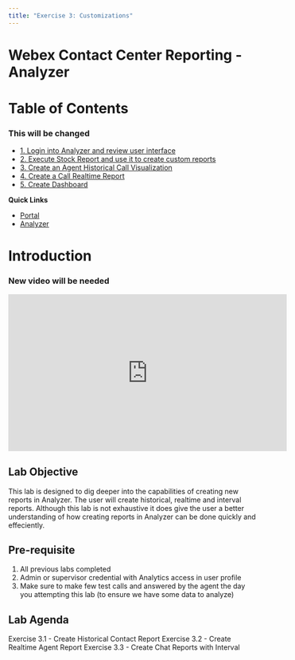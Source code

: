 ```yaml
---
title: "Exercise 3: Customizations"
---
```


# Webex Contact Center Reporting - Analyzer

# Table of Contents 
### This will be changed

- [1. Login into Analyzer and review user interface](#1-login-into-analyzer-and-review-user-interface)
- [2. Execute Stock Report and use it to create custom reports](#2-execute-stock-report-and-use-it-to-create-custom-reports)
- [3. Create an Agent Historical Call Visualization](#3-create-an-agent-historical-call-visualization)
- [4. Create a Call Realtime Report](#4-create-a-call-realtime-report)
- [5. Create Dashboard](#5-create-dashboard)

**Quick Links**

* [Portal](https://portal.wxcc-us1.cisco.com/portal)
* [Analyzer](https://analyzer.wxcc-us1.cisco.com/analyzer/home)

# Introduction
### New video will be needed
<iframe width="560" height="315" src="https://www.youtube.com/embed/453BlLMFetU" frameborder="0" allow="accelerometer; autoplay; clipboard-write; encrypted-media; gyroscope; picture-in-picture" allowfullscreen></iframe> 

## Lab Objective

This lab is designed to dig deeper into the capabilities of creating new reports in Analyzer.  The user will create historical, realtime and interval reports.  Although this lab is not exhaustive it does give the user a better understanding of how creating reports in Analyzer can be done quickly and effeciently.

## Pre-requisite

1. All previous labs completed
2. Admin or supervisor credential with Analytics access in user profile
3. Make sure to make few test calls and answered by the agent the day you attempting this lab (to ensure we have some data to analyze)

## Lab Agenda

Exercise 3.1 - Create Historical Contact Report
Exercise 3.2 - Create Realtime Agent Report
Exercise 3.3 - Create Chat Reports with Interval
